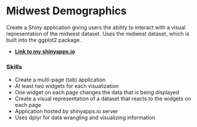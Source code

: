 # Midwest Demographics
Create a Shiny application giving users the ability to interact with a visual representation of the midwest dataset. Uses the midwest dataset, which is built into the ggplot2 package. 

- **[Link to my shinyapps.io](https://phung-phu.shinyapps.io/a8-midwest/)**

### Skills
- Create a multi-page (tab) application
- At least two widgets for each visualization
- One widget on each page changes the data that is being displayed
- Create a visual representation of a dataset that reacts to the widgets on each page
- Application hosted by shinyapps.io server
- Uses dplyr for data wrangling and visualizing information
